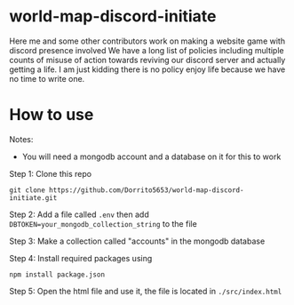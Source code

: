 # world-map-discord-initiate

Here me and some other contributors work on making a website game with discord presence involved
We have a long list of policies including multiple counts of misuse of action towards reviving our discord server and actually getting a life. I am just kidding there is no policy enjoy life because we have no time to write one.

# How to use

Notes:

- You will need a mongodb account and a database on it for this to work

Step 1: Clone this repo

```text
git clone https://github.com/Dorrito5653/world-map-discord-initiate.git
```

Step 2: Add a file called `.env` then add `DBTOKEN=your_mongodb_collection_string` to the file

Step 3: Make a collection called "accounts" in the mongodb database

Step 4: Install required packages using

```text
npm install package.json
```

Step 5: Open the html file and use it, the file is located in `./src/index.html`
